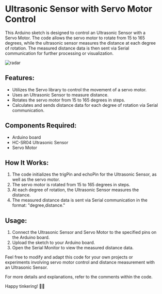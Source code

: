 # Ultrasonic Sensor with Servo Motor Control

This Arduino sketch is designed to control an Ultrasonic Sensor with a Servo Motor. The code allows the servo motor to rotate from 15 to 165 degrees, while the ultrasonic sensor measures the distance at each degree of rotation. The measured distance data is then sent via Serial communication for further processing or visualization.

<img src="img/pic 1.png" alt="radar">

## Features:
- Utilizes the Servo library to control the movement of a servo motor.
- Uses an Ultrasonic Sensor to measure distance.
- Rotates the servo motor from 15 to 165 degrees in steps.
- Calculates and sends distance data for each degree of rotation via Serial communication.

## Components Required:
- Arduino board
- HC-SR04 Ultrasonic Sensor
- Servo Motor

## How It Works:
1. The code initializes the trigPin and echoPin for the Ultrasonic Sensor, as well as the servo motor.
2. The servo motor is rotated from 15 to 165 degrees in steps.
3. At each degree of rotation, the Ultrasonic Sensor measures the distance.
4. The measured distance data is sent via Serial communication in the format: "degree,distance."

## Usage:
1. Connect the Ultrasonic Sensor and Servo Motor to the specified pins on the Arduino board.
2. Upload the sketch to your Arduino board.
3. Open the Serial Monitor to view the measured distance data.

Feel free to modify and adapt this code for your own projects or experiments involving servo motor control and distance measurement with an Ultrasonic Sensor.

For more details and explanations, refer to the comments within the code.

Happy tinkering! 🤖✨
